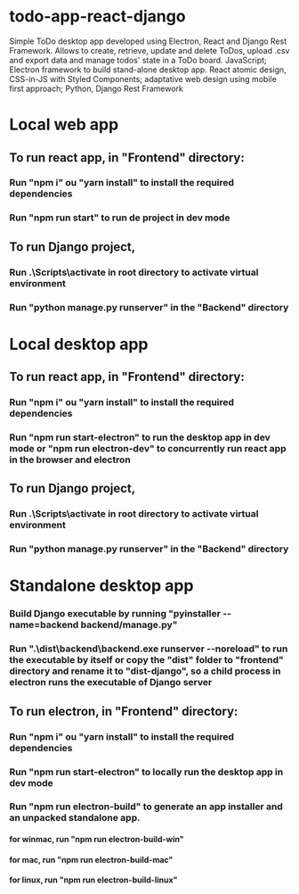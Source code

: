 # todo-app-react-django
Simple ToDo desktop app developed using Electron, React and Django Rest Framework. Allows to create, retrieve, update and delete ToDos, upload .csv and export data and manage todos' state in a ToDo board. JavaScript; Electron framework to build stand-alone desktop app. React atomic design, CSS-in-JS with Styled Components; adaptative web design using mobile first approach; Python, Django Rest Framework

# Local web app
## To run react app, in "Frontend" directory:
### Run "npm i" ou "yarn install" to install the required dependencies
### Run "npm run start" to run de project in dev mode

## To run Django project,
### Run .\Scripts\activate in root directory to activate virtual environment
### Run "python manage.py runserver" in the "Backend" directory

# Local desktop app
## To run react app, in "Frontend" directory:
### Run "npm i" ou "yarn install" to install the required dependencies
### Run "npm run start-electron" to run the desktop app  in dev mode or "npm run electron-dev" to concurrently run react app in the browser and electron

## To run Django project,
### Run .\Scripts\activate in root directory to activate virtual environment
### Run "python manage.py runserver" in the "Backend" directory

# Standalone desktop app

### Build Django executable by running "pyinstaller --name=backend  backend/manage.py"
### Run ".\dist\backend\backend.exe runserver --noreload" to run the executable by itself or copy the "dist" folder to "frontend" directory and rename it to "dist-django", so a child process in electron runs the executable of Django server

## To run electron, in "Frontend" directory:
### Run "npm i" ou "yarn install" to install the required dependencies
### Run "npm run start-electron" to locally run the desktop app in dev mode 
### Run "npm run electron-build" to generate an app installer and an unpacked standalone app.
#### for winmac,  run  "npm run electron-build-win" 
#### for mac,  run  "npm run electron-build-mac" 
#### for linux,  run  "npm run electron-build-linux" 